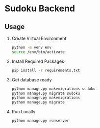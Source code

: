 # Sudoku Backend
## Usage
1. Create Virtual Environment
    ```bash
    python -m venv env
    source /env/bin/activate
    ```
2. Install Required Packages
    ```bash
    pip install -r requirements.txt
    ```

3. Get database ready
    ```bash
    python manage.py makemigrations sudoku
    python manage.py migrate sudoku
    python manage.py makemigrations
    python manage.py migrate
    ```

4. Run Locally
    ```bash
    python manage.py runserver
    ```